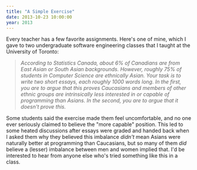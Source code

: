 ```yaml
---
title: "A Simple Exercise"
date: 2013-10-23 10:00:00
year: 2013
---
```

<p>
  Every teacher has a few favorite assignments.
  Here's one of mine,
  which I gave to two undergraduate software engineering classes
  that I taught at the University of Toronto:
</p>
<blockquote><em>
    According to Statistics Canada,
    about 6% of Canadians are from East Asian or South Asian backgrounds.
    However,
    roughly 75% of students in Computer Science are ethnically Asian.
    Your task is to write two short essays,
    each roughly 1000 words long.
    In the first,
    you are to argue that this proves Caucasians and members of other ethnic groups
    are intrinsically less interested in or capable of programming than Asians.
    In the second,
    you are to argue that it <em>doesn't</em> prove this.
</em></blockquote>
<p>
  Some students said the exercise made them feel uncomfortable,
  and no one ever seriously claimed to believe the "more capable" position.
  This led to some heated discussions after essays were graded and handed back
  when I asked them why they believed this imbalance <em>didn't</em> mean
  Asians were naturally better at programming than Caucasians,
  but so many of them <em>did</em> believe
  a (lesser) imbalance between men and women implied that.
  I'd be interested to hear from anyone else who's tried something like this in a class.
</p>
